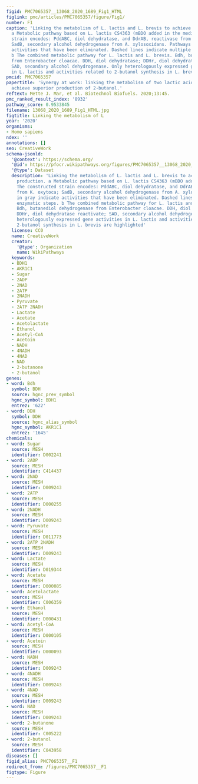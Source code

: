 ```yaml
---
figid: PMC7065357__13068_2020_1689_Fig1_HTML
figlink: pmc/articles/PMC7065357/figure/Fig1/
number: F1
caption: 'Linking the metabolism of L. lactis and L. brevis to achieve 2-butanol production.
  a Metabolic pathway based on L. lactis CS4363 (mBDO added in the medium). The constructed
  strain encodes: PddABC, diol dehydratase, and DdrAB, reactivase from K. oxytoca;
  SadB, secondary alcohol dehydrogenase from A. xylosoxidans. Pathways in gray indicate
  activities that have been eliminated. Dashed lines indicate multiple enzymatic steps.
  b The combined metabolic pathway for L. lactis and L. brevis. Bdh, butanediol dehydrogenase
  from Enterobacter cloacae. DDH, diol dehydratase; DDHr, diol dehydratase reactivate;
  SAD, secondary alcohol dehydrogenase. Only heterologously expressed gene activities
  in L. lactis and activities related to 2-butanol synthesis in L. brevis are highlighted'
pmcid: PMC7065357
papertitle: 'Synergy at work: linking the metabolism of two lactic acid bacteria to
  achieve superior production of 2-butanol.'
reftext: Mette J. Mar, et al. Biotechnol Biofuels. 2020;13:45.
pmc_ranked_result_index: '8932'
pathway_score: 0.9533845
filename: 13068_2020_1689_Fig1_HTML.jpg
figtitle: Linking the metabolism of L
year: '2020'
organisms:
- Homo sapiens
ndex: ''
annotations: []
seo: CreativeWork
schema-jsonld:
  '@context': https://schema.org/
  '@id': https://pfocr.wikipathways.org/figures/PMC7065357__13068_2020_1689_Fig1_HTML.html
  '@type': Dataset
  description: 'Linking the metabolism of L. lactis and L. brevis to achieve 2-butanol
    production. a Metabolic pathway based on L. lactis CS4363 (mBDO added in the medium).
    The constructed strain encodes: PddABC, diol dehydratase, and DdrAB, reactivase
    from K. oxytoca; SadB, secondary alcohol dehydrogenase from A. xylosoxidans. Pathways
    in gray indicate activities that have been eliminated. Dashed lines indicate multiple
    enzymatic steps. b The combined metabolic pathway for L. lactis and L. brevis.
    Bdh, butanediol dehydrogenase from Enterobacter cloacae. DDH, diol dehydratase;
    DDHr, diol dehydratase reactivate; SAD, secondary alcohol dehydrogenase. Only
    heterologously expressed gene activities in L. lactis and activities related to
    2-butanol synthesis in L. brevis are highlighted'
  license: CC0
  name: CreativeWork
  creator:
    '@type': Organization
    name: WikiPathways
  keywords:
  - BDH1
  - AKR1C1
  - Sugar
  - 2ADP
  - 2NAD
  - 2ATP
  - 2NADH
  - Pyruvate
  - 2ATP 2NADH
  - Lactate
  - Acetate
  - Acetolactate
  - Ethanol
  - Acetyl-CoA
  - Acetoin
  - NADH
  - 4NADH
  - 4NAD
  - NAD
  - 2-butanone
  - 2-butanol
genes:
- word: Bdh
  symbol: BDH
  source: hgnc_prev_symbol
  hgnc_symbol: BDH1
  entrez: '622'
- word: DDH
  symbol: DDH
  source: hgnc_alias_symbol
  hgnc_symbol: AKR1C1
  entrez: '1645'
chemicals:
- word: Sugar
  source: MESH
  identifier: D002241
- word: 2ADP
  source: MESH
  identifier: C414437
- word: 2NAD
  source: MESH
  identifier: D009243
- word: 2ATP
  source: MESH
  identifier: D000255
- word: 2NADH
  source: MESH
  identifier: D009243
- word: Pyruvate
  source: MESH
  identifier: D011773
- word: 2ATP 2NADH
  source: MESH
  identifier: D009243
- word: Lactate
  source: MESH
  identifier: D019344
- word: Acetate
  source: MESH
  identifier: D000085
- word: Acetolactate
  source: MESH
  identifier: C006359
- word: Ethanol
  source: MESH
  identifier: D000431
- word: Acetyl-CoA
  source: MESH
  identifier: D000105
- word: Acetoin
  source: MESH
  identifier: D000093
- word: NADH
  source: MESH
  identifier: D009243
- word: 4NADH
  source: MESH
  identifier: D009243
- word: 4NAD
  source: MESH
  identifier: D009243
- word: NAD
  source: MESH
  identifier: D009243
- word: 2-butanone
  source: MESH
  identifier: C005222
- word: 2-butanol
  source: MESH
  identifier: C043958
diseases: []
figid_alias: PMC7065357__F1
redirect_from: /figures/PMC7065357__F1
figtype: Figure
---
```

